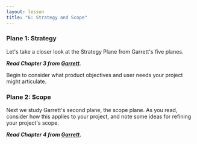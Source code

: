 ```yaml
---
layout: lesson
title: "6: Strategy and Scope"
---
```

### Plane 1: Strategy

Let's take a closer look at the Strategy Plane from Garrett's five planes.

***Read Chapter 3 from [Garrett][garrett]***.

Begin to consider what product objectives and user needs your project might articulate.

### Plane 2: Scope

Next we study Garrett's second plane, the scope plane. As you read, consider how this applies to your project, and note some ideas for refining your project's scope.

***Read Chapter 4 from [Garrett][garrett]***. 

[garrett]: http://re.philschanely.com/garrett
